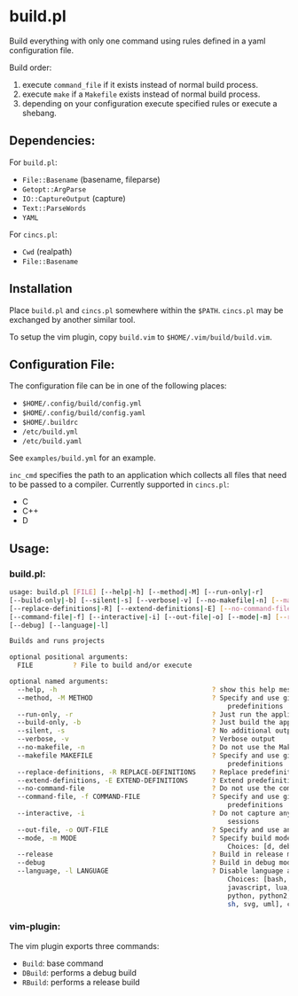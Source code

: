 # build.pl

Build everything with only one command using rules defined in a yaml
configuration file.

Build order:

1. execute `command_file` if it exists instead of normal build process.
1. execute `make` if a `Makefile` exists instead of normal build process.
1. depending on your configuration execute specified rules or execute a shebang.


## Dependencies:

For `build.pl`:

* `File::Basename` (basename, fileparse)
* `Getopt::ArgParse`
* `IO::CaptureOutput` (capture)
* `Text::ParseWords`
* `YAML`

For `cincs.pl`:

* `Cwd` (realpath)
* `File::Basename`


## Installation

Place `build.pl` and `cincs.pl` somewhere within the `$PATH`.
`cincs.pl` may be exchanged by another similar tool.

To setup the vim plugin, copy `build.vim` to `$HOME/.vim/build/build.vim`.

## Configuration File:

The configuration file can be in one of the following places:

* `$HOME/.config/build/config.yml`
* `$HOME/.config/build/config.yaml`
* `$HOME/.buildrc`
* `/etc/build.yml`
* `/etc/build.yaml`

See `examples/build.yml` for an example.

`inc_cmd` specifies the path to an application which collects all files that
need to be passed to a compiler.
Currently supported in `cincs.pl`:

* C
* C++
* D

## Usage:

### build.pl:

```bash
usage: build.pl [FILE] [--help|-h] [--method|-M] [--run-only|-r]
[--build-only|-b] [--silent|-s] [--verbose|-v] [--no-makefile|-n] [--makefile]
[--replace-definitions|-R] [--extend-definitions|-E] [--no-command-file]
[--command-file|-f] [--interactive|-i] [--out-file|-o] [--mode|-m] [--release]
[--debug] [--language|-l]

Builds and runs projects

optional positional arguments:
  FILE          ? File to build and/or execute

optional named arguments:
  --help, -h                                       ? show this help message and exit
  --method, -M METHOD                              ? Specify and use given method to build/run instead of
                                                       predefinitions
  --run-only, -r                                   ? Just run the application and do not build it
  --build-only, -b                                 ? Just build the application and do not run it
  --silent, -s                                     ? No additional output - only output from executed file
  --verbose, -v                                    ? Verbose output
  --no-makefile, -n                                ? Do not use the Makefile if it exists
  --makefile MAKEFILE                              ? Specify and use given alternative makefile instead of
                                                       predefinitions
  --replace-definitions, -R REPLACE-DEFINITIONS    ? Replace predefinitions with rules from given file
  --extend-definitions, -E EXTEND-DEFINITIONS      ? Extend predefinitions with rules from given file
  --no-command-file                                ? Do not use the command file if it exists
  --command-file, -f COMMAND-FILE                  ? Specify and use given alternative command file instead of
                                                       predefinitions
  --interactive, -i                                ? Do not capture any output; allow interactive debugging
                                                       sessions
  --out-file, -o OUT-FILE                          ? Specify and use an alternative output filename
  --mode, -m MODE                                  ? Specify build mode
                                                       Choices: [d, debug, r, release], case sensitive
  --release                                        ? Build in release mode (alternative for `-m release`)
  --debug                                          ? Build in debug mode (alternative for `-m debug`)
  --language, -l LANGUAGE                          ? Disable language auto detection and use the given one
                                                       Choices: [bash, c, cpp, d, dash, fish, haskell, idris,
                                                       javascript, lua, moonscript, nim, pdf, perl, php, pure,
                                                       python, python2, python3, racket, ruby, rust, scheme, sent,
                                                       sh, svg, uml], case sensitive
```

### vim-plugin:

The vim plugin exports three commands:

* `Build`: base command
* `DBuild`: performs a debug build
* `RBuild`: performs a release build

